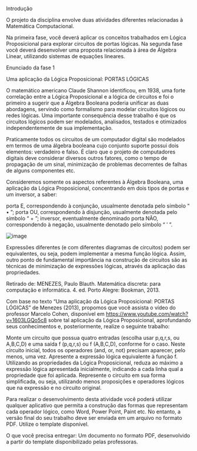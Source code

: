 Introdução

O projeto da disciplina envolve duas atividades diferentes relacionadas à Matemática Computacional.

Na primeira fase, você deverá aplicar os conceitos trabalhados em Lógica Proposicional para explorar circuitos de portas lógicas. Na segunda fase você deverá desenvolver uma proposta relacionada à área de Álgebra Linear, utilizando sistemas de equações lineares.

Enunciado da fase 1

Uma aplicação da Lógica Proposicional: PORTAS LÓGICAS 


O matemático americano Claude Shannon identificou, em 1938, uma forte correlação entre a Lógica Proposicional e a lógica de circuitos e foi o primeiro a sugerir que a Álgebra Booleana poderia unificar as duas abordagens, servindo como formalismo para modelar circuitos lógicos ou redes lógicas. Uma importante consequência desse trabalho é que os circuitos lógicos podem ser modelados, analisados, testados e otimizados independentemente de sua implementação.


Praticamente todos os circuitos de um computador digital são modelados em termos de uma álgebra booleana cujo conjunto suporte possui dois elementos: verdadeiro e falso. É claro que o projeto de computadores digitais deve considerar diversos outros fatores, como o tempo de propagação de um sinal, minimização de problemas decorrentes de falhas de alguns componentes etc. 


Consideremos somente os aspectos referentes à Álgebra Booleana, uma aplicação da Lógica Proposicional, concentrando em dois tipos de portas e um inversor, a saber:

porta E, correspondendo à conjunção, usualmente denotada pelo símbolo “ • ”;
porta OU, correspondendo à disjunção, usualmente denotada pelo símbolo “ + ”; 
inversor, eventualmente denominado porta NÃO, correspondendo à negação, usualmente denotado pelo símbolo “ ʹ ”. 

![image](https://github.com/user-attachments/assets/4ac8ea00-425e-4745-b2ae-85fe4cd08f0b)

Expressões diferentes (e com diferentes diagramas de circuitos) podem ser equivalentes, ou seja, podem implementar a mesma função lógica. Assim, outro ponto de fundamental importância na construção de circuitos são as técnicas de minimização de expressões lógicas, através da aplicação das propriedades.


Retirado de:  MENEZES, Paulo Blauth.  Matemática discreta: para computação e informática. 4. ed. Porto Alegre: Bookman, 2013.

 

 

Com base no texto “Uma aplicação da Lógica Proposicional: PORTAS LÓGICAS” de Menezes (2013), propomos que você assista o vídeo do professor Marcelo Cohen, disponível em https://www.youtube.com/watch?v=1603LGQo5c8 sobre tal aplicação da Lógica Proposicional, aprofundando seus conhecimentos e, posteriormente, realize o seguinte trabalho:


Monte um circuito que possua quatro entradas (escolha usar  p,q,r,s,  ou  A,B,C,D) e uma saída f (p,q,r,s) ou f (A,B,C,D), conforme for o caso. Neste circuito inicial, todos os operadores (and, or, not) precisam aparecer, pelo menos, uma vez.
Apresente a expressão lógica equivalente à função f.
Utilizando as propriedades da Lógica Proposicional, reduza ao máximo a expressão lógica apresentada inicialmente, indicando a cada linha qual a propriedade que foi aplicada.
Represente o circuito em sua forma simplificada, ou seja, utilizando menos proposições e operadores lógicos que na expressão e no circuito original.  
 

Para realizar o desenvolvimento desta atividade você poderá utilizar qualquer aplicativo que permita a construção das formas que representam cada operador lógico, como Word, Power Point, Paint etc. No entanto, a versão final do seu trabalho deve ser enviada em um arquivo no formato PDF. Utilize o template disponível.

 

 

O que você precisa entregar: Um documento no formato PDF, desenvolvido a partir do template disponibilizado pelas professoras. 
